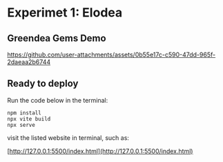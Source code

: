 # Experimet 1: Elodea

## Greendea Gems Demo
https://github.com/user-attachments/assets/0b55e17c-c590-47dd-965f-2daeaa2b6744



## Ready to deploy

Run the code below in the terminal:
```
npm install
npx vite build
npx serve
```

visit the listed website in terminal, such as:

[http://127.0.0.1:5500/index.html](http://127.0.0.1:5500/index.html)

